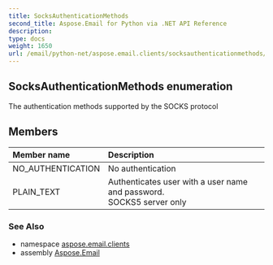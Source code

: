 ```yaml
---
title: SocksAuthenticationMethods
second_title: Aspose.Email for Python via .NET API Reference
description: 
type: docs
weight: 1650
url: /email/python-net/aspose.email.clients/socksauthenticationmethods/
---
```


## SocksAuthenticationMethods enumeration

The authentication methods supported by the SOCKS protocol

## Members
| Member name | Description |
| :- | :- |
|NO_AUTHENTICATION|No authentication|
|PLAIN_TEXT|Authenticates user with a user name and password.<br/>            SOCKS5 server only|

### See Also

* namespace [aspose.email.clients](/email/python-net/aspose.email.clients/)
* assembly [Aspose.Email](/slides/python-net/)

